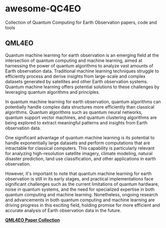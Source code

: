 # awesome-QC4EO
Collection of Quantum Computing for Earth Observation papers, code and tools


## QML4EO

Quantum machine learning for earth observation is an emerging field at the intersection of quantum computing and machine learning, aimed at harnessing the power of quantum algorithms to analyze vast amounts of Earth observation data. Traditional machine learning techniques struggle to efficiently process and derive insights from large-scale and complex datasets generated by satellites and other Earth observation systems. Quantum machine learning offers potential solutions to these challenges by leveraging quantum algorithms and principles.

In quantum machine learning for earth observation, quantum algorithms can potentially handle complex data structures more efficiently than classical algorithms. Quantum algorithms such as quantum neural networks, quantum support vector machines, and quantum clustering algorithms are being explored to extract meaningful patterns and insights from Earth observation data.

One significant advantage of quantum machine learning is its potential to handle exponentially large datasets and perform computations that are intractable for classical computers. This capability is particularly relevant for analyzing high-resolution satellite imagery, climate modeling, natural disaster prediction, land use classification, and other applications in earth observation.

However, it's important to note that quantum machine learning for earth observation is still in its early stages, and practical implementations face significant challenges such as the current limitations of quantum hardware, noise in quantum systems, and the need for specialized expertise in both quantum computing and machine learning. Nonetheless, ongoing research and advancements in both quantum computing and machine learning are driving progress in this exciting field, holding promise for more efficient and accurate analysis of Earth observation data in the future.

[**QML4EO Paper Collection**](qml4eo/papers/qml4eo-papers.md)
